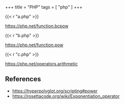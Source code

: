 +++
title = "PHP"
tags = [ "php" ]
+++

{{< r "a.php" >}}

<https://php.net/function.bcpow>

{{< r "b.php" >}}

<https://php.net/function.pow>

{{< r "c.php" >}}

<https://php.net/operators.arithmetic>

## References

- <https://hyperpolyglot.org/scripting#power>
- <https://rosettacode.org/wiki/Exponentiation_operator>
